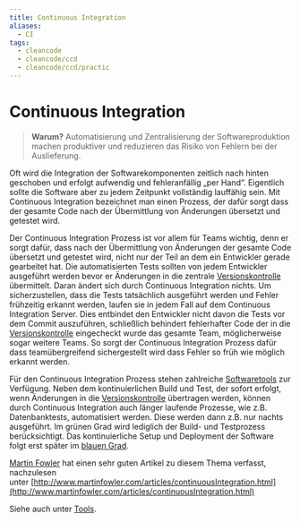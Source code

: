 ```yaml
---
title: Continuous Integration
aliases:
  - CI
tags:
  - cleancode
  - cleancode/ccd
  - cleancode/ccd/practic
---
```

# Continuous Integration

>**Warum?**
>Automatisierung und Zentralisierung der Softwareproduktion machen produktiver und reduzieren das Risiko von Fehlern bei der Auslieferung.

Oft wird die Integration der Softwarekomponenten zeitlich nach hinten geschoben und erfolgt aufwendig und fehleranfällig „per Hand“. Eigentlich sollte die Software aber zu jedem Zeitpunkt vollständig lauffähig sein. Mit Continuous Integration bezeichnet man einen Prozess, der dafür sorgt dass der gesamte Code nach der Übermittlung von Änderungen übersetzt und getestet wird.

Der Continuous Integration Prozess ist vor allem für Teams wichtig, denn er sorgt dafür, dass nach der Übermittlung von Änderungen der gesamte Code übersetzt und getestet wird, nicht nur der Teil an dem ein Entwickler gerade gearbeitet hat. Die automatisierten Tests sollten von jedem Entwickler ausgeführt werden bevor er Änderungen in die zentrale [Versionskontrolle](/docs/main/CleanCode/CleanCodeDeveloper/Praktiken/Version%20Control%20System) übermittelt. Daran ändert sich durch Continuous Integration nichts. Um sicherzustellen, dass die Tests tatsächlich ausgeführt werden und Fehler frühzeitig erkannt werden, laufen sie in jedem Fall auf dem Continuous Integration Server. Dies entbindet den Entwickler nicht davon die Tests vor dem Commit auszuführen, schließlich behindert fehlerhafter Code der in die [Versionskontrolle](docs/main/CleanCode/CleanCodeDeveloper/Praktiken/Version%20Control%20System.md) eingecheckt wurde das gesamte Team, möglicherweise sogar weitere Teams. So sorgt der Continuous Integration Prozess dafür dass teamübergreifend sichergestellt wird dass Fehler so früh wie möglich erkannt werden.

Für den Continuous Integration Prozess stehen zahlreiche [Softwaretools](https://clean-code-developer.de/weitere-infos/werkzeuge/) zur Verfügung. Neben dem kontinuierlichen Build und Test, der sofort erfolgt, wenn Änderungen in die [Versionskontrolle](docs/main/CleanCode/CleanCodeDeveloper/Praktiken/Version%20Control%20System.md) übertragen werden, können durch Continuous Integration auch länger laufende Prozesse, wie z.B. Datenbanktests, automatisiert werden. Diese werden dann z.B. nur nachts ausgeführt. Im grünen Grad wird lediglich der Build- und Testprozess berücksichtigt. Das kontinuierliche Setup und Deployment der Software folgt erst später im [blauen Grad](docs/main/CleanCode/CleanCodeDeveloper/Grade/Blauer%20Grad.md).

[Martin Fowler](Martin%20Fowler) hat einen sehr guten Artikel zu diesem Thema verfasst, nachzulesen unter [](http://www.martinfowler.com/articles/continuousIntegration.html)[http://www.martinfowler.com/articles/continuousIntegration.html](http://www.martinfowler.com/articles/continuousIntegration.html)

Siehe auch unter [Tools](https://clean-code-developer.de/weitere-infos/werkzeuge/).
